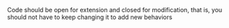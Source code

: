 Code should be open for extension and closed for modification, that is, you should not have to keep changing it to add new behaviors